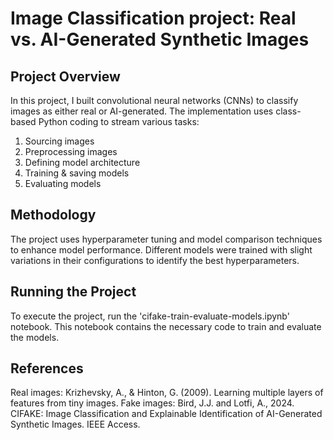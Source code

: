 # Image Classification project: Real vs. AI-Generated Synthetic Images
## Project Overview

In this project, I built convolutional neural networks (CNNs) to classify images as either real or AI-generated. The implementation uses class-based Python coding to stream various tasks:

1) Sourcing images
2) Preprocessing images
3) Defining model architecture
4) Training & saving models
5) Evaluating models

## Methodology
The project uses hyperparameter tuning and model comparison techniques to enhance model performance. Different models were trained with slight variations in their configurations to identify the best hyperparameters.

## Running the Project
To execute the project, run the 'cifake-train-evaluate-models.ipynb' notebook. This notebook contains the necessary code to train and evaluate the models. 

## References

Real images: Krizhevsky, A., & Hinton, G. (2009). Learning multiple layers of features from tiny images.
Fake images: Bird, J.J. and Lotfi, A., 2024. CIFAKE: Image Classification and Explainable Identification of AI-Generated Synthetic Images. IEEE Access.
